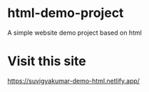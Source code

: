 # html-demo-project
A simple website demo project based on html

# Visit this site
https://suvigyakumar-demo-html.netlify.app/
